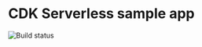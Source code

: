 # CDK Serverless sample app

![Build status](https://github.com/harshit9715/cdk-serverless-apig-lambda/workflows/Build/badge.svg "GitHub Actions Build Status")
